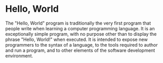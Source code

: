 # Hello, World

The "Hello, World" program is traditionally the very first program
that people write when learning a computer programming
language. It is an exceptionally simple program, with no purpose other
than to display the phrase "Hello, World!" when executed. It is
intended to expose new programmers to the syntax of a language, to the
tools required to author and run a program, and to other elements of
the software development environment.
